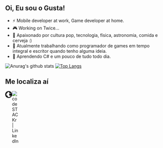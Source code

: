 

<!--
### Hi there 👋
**Gustaviusss/Gustaviusss** is a ✨ _special_ ✨ repository because its `README.md` (this file) appears on your GitHub profile.

Here are some ideas to get you started:
 
- 🔭 I’m currently working on ...
- 🌱 I’m currently learning ...
- 👯 I’m looking to collaborate on ...
- 🤔 I’m looking for help with ...
- 💬 Ask me about ...
- 📫 How to reach me: ...
- 😄 Pronouns: ...
- ⚡ Fun fact: ...
-->
## Oi, Eu sou o Gusta!

- ⚡ Mobile developer at work, Game developer at home.
- 🎮 Working on Twice...
- 💬 Apaixonado por cultura pop, tecnologia, física, astronomia, comida e cerveja :)
- 🔭 Atualmente trabalhando como programador de games em tempo integral e escritor quando tenho alguma ideia.
- 🌱 Aprendendo C# e um pouco de tudo todo dia.

![Anurag's github stats](https://github-readme-stats.vercel.app/api?username=Gustaviusss&count_private=true&show_icons=true&theme=dark&line_height=33)
[![Top Langs](https://github-readme-stats.vercel.app/api/top-langs/?username=Gustaviusss&theme=dark&langs_count=4)](https://githubpythonghazra/github-readme-stats)

## Me localiza aí
[<img align="left" alt="codeSTACKr.com" width="22px" src="https://raw.githubusercontent.com/iconic/open-iconic/master/svg/globe.svg" />][website]
[<img align="left" alt="codeSTACKr | LinkedIn" width="22px" src="https://cdn.jsdelivr.net/npm/simple-icons@v3/icons/linkedin.svg" />][linkedin]

[website]: https://paitadecelta.blogspot.com
[linkedin]: https://www.linkedin.com/in/gustavo-henrique-a42b9b174
